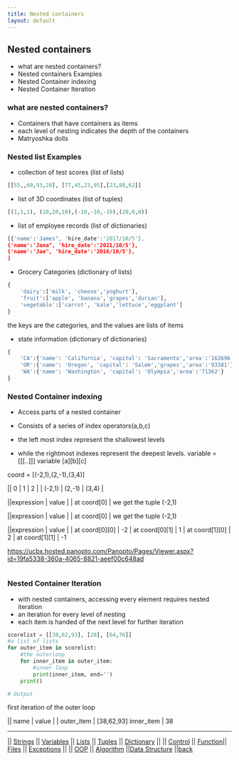 ```yaml
---
title: Nested containers 
layout: default
---
```


## Nested containers

* what are nested containers?
* Nested containers Examples
* Nested Container indexing
* Nested Container Iteration

### what are nested containers?

* Containers that have containers as items
* each level of nesting indicates the depth of the containers
* Matryoshka dolls

### Nested list Examples

* collection of test scores (list of lists)

```python
[[55,,60,93,28], [77,45,23,95],[23,88,62]]
```

* list of 3D coordinates (list of tuples)

```python
[(1,1,1), (10,20,10),(-10,-10,-10),(20,0,0)]
```

* list of employee records (list of dictionaries)

```python
[{'name':'James", 'hire_date':'2017/10/5'}, 
{'name':'Jana", 'hire_date':'2021/10/5'}, 
{'name':'Jae", 'hire_date':'2016/10/5'}, 
]
```

* Grocery Categories (dictionary of lists)

```python
{
    'dairy':['milk', 'cheese','yoghurt'],
    'fruit':['apple', 'banana','grapes','durian'],
    'vegetable':['carrot', 'kale','lettuce','eggplant']
}
```

the keys are the categories, and the values are lists of items

* state information (dictionary of dictionaries)

```python
{
    'CA':{'name': 'California', 'capital': 'Sacramento','area':'163696'},
    'OR':{'name': 'Oregon', 'capital': 'Salem','grapes','area':'93381'},
    'WA':{'name': 'Washington', 'capital': 'Olympia','area':'71362'}
}
```

### Nested Container indexing

* Access parts of a nested container
* Consists of a series of index operators(a,b,c)

* the left most index represent the shallowest levels
* while the rightmost indexes represent the deepest levels.
variable = [[[..]]]
variable [a][b][c]

coord = [(-2,1),(2,-1),(3,4)]

|| 0 | 1 | 2 |
| (-2,1) | (2,-1) | (3,4) |

||expression | value |
| at coord[0]  | we get the tuple (-2,1)


||expression | value |
| at coord[0]  | we get the tuple (-2,1)

||expression | value |
| at coord[0][0]  | -2
| at coord[0][1]  | 1
| at coord[1][0]  | 2
| at coord[1][1]  | -1

https://ucbx.hosted.panopto.com/Panopto/Pages/Viewer.aspx?id=19fa5338-360a-4065-8821-aeef00c648ad

```python

```

### Nested Container Iteration

* with nested containers, accessing every element requires nested iteration
* an iteration for every level of nesting
* each item is handed of the next level for further iteration

```python
scorelist = [[38,62,93], [28], [64,76]]
#a list of lists
for outer_item in scorelist:
    #the outerloop
    for inner_item in outer_item:
        #inner loop
        print(inner_item, end='')
    print()

# Output
```

first iteration of the outer loop

|| name | value |
| outer_item  | [38,62,93]
 inner_item | 38

 ---
|| [Strings](./strings.html) || [Variables](./variables.html) || [Lists](./lists.html) || [Tuples](./tuples.html) || [Dictionary](./dictionary.html) ||
|| [Control](./control.html) || [Function](./function.html)|| [Files](./files.html) || [Exceptions](./exceptions.html) ||
|| [OOP](./oop.html) || [Algorithm](./algorithm.html) ||[Data Structure](./datastructure.html) ||[back](./index.html)
